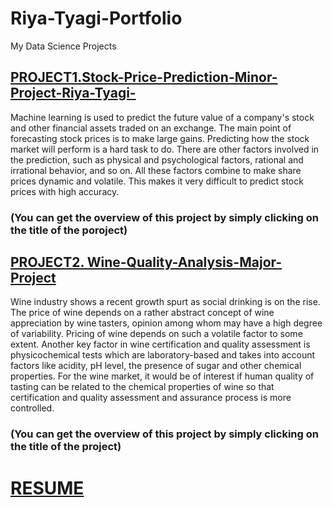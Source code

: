 # Riya-Tyagi-Portfolio
My Data Science Projects

## [PROJECT1.Stock-Price-Prediction-Minor-Project-Riya-Tyagi-](https://github.com/riyatyagi2017/Stock-Price-Prediction-Minor-Project-Riya-Tyagi-)
Machine learning is used to predict the future value of a company's stock and other financial assets traded on an exchange. The main point of forecasting stock prices is to make large gains. Predicting how the stock market will perform is a hard task to do. There are other factors involved in the prediction, such as physical and psychological factors, rational and irrational behavior, and so on. All these factors combine to make share prices dynamic and volatile. This makes it very difficult to predict stock prices with high accuracy.

### (You can get the overview of this project by simply clicking on the title of the poroject)



## [PROJECT2. Wine-Quality-Analysis-Major-Project](https://github.com/riyatyagi2017/Wine-Quality-Analysis-Major-Project)
Wine industry shows a recent growth spurt as social drinking is on the rise. The price of wine depends on a rather abstract concept of wine appreciation by wine tasters, opinion among whom may have a high degree of variability. Pricing of wine depends on such a volatile factor to some extent. Another key factor in wine certification and quality assessment is physicochemical tests which are laboratory-based and takes into account factors like acidity, pH level, the presence of sugar and other chemical properties. For the wine market, it would be of interest if human quality of tasting can be related to the chemical properties of wine so that certification and quality assessment and assurance process is more controlled.

### (You can get the overview of this project by simply clicking on the title of the project)


# [RESUME](https://github.com/riyatyagi2017/Riya-Tyagi-Portfolio/blob/main/Riya%20Tyagi_M.Sc%20Data%20Science_2021-23_AUR.doc)
